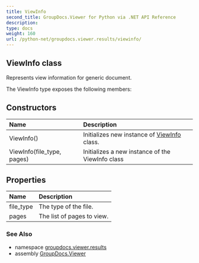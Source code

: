 ```yaml
---
title: ViewInfo
second_title: GroupDocs.Viewer for Python via .NET API Reference
description: 
type: docs
weight: 160
url: /python-net/groupdocs.viewer.results/viewinfo/
---
```


## ViewInfo class

Represents view information for generic document.

The ViewInfo type exposes the following members:
## Constructors
| Name | Description |
| :- | :- |
|ViewInfo()|Initializes new instance of [ViewInfo](/viewer/python-net/groupdocs.viewer.results/viewinfo/) class.|
|ViewInfo(file_type, pages)|Initializes a new instance of the ViewInfo class|
## Properties
| Name | Description |
| :- | :- |
|file_type|The type of the file.|
|pages|The list of pages to view.|

### See Also

* namespace [groupdocs.viewer.results](/viewer/python-net/groupdocs.viewer.results/)
* assembly [GroupDocs.Viewer](/viewer/python-net/)

